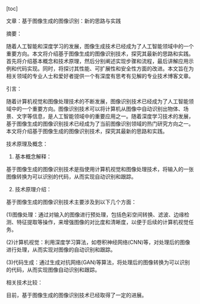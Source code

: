 
[toc]                    
                
                
文章：基于图像生成的图像识别：新的思路与实践

摘要：

随着人工智能和深度学习的发展，图像生成技术已经成为了人工智能领域中的一个重要方向。本文将介绍基于图像生成的图像识别技术，探究其最新的思路和实践。首先将介绍基本概念和技术原理，然后分别阐述实现步骤和流程，最后讲解应用示例和代码实现。同时，将探讨其性能、可扩展性和安全性方面的改进。本文旨在为相关领域的专业人士和爱好者提供一个有深度有思考有见解的专业技术博客文章。

引言：

随着计算机视觉和图像处理技术的不断发展，图像识别技术已经成为了人工智能领域中的一个重要方向。图像识别技术可以将计算机从图像中自动识别出物体、场景、文字等信息，是人工智能领域中的重要应用之一。随着深度学习技术的发展，基于图像生成的图像识别技术已经成为了当前图像识别领域的热门研究方向之一。本文将介绍基于图像生成的图像识别技术，探究其最新的思路和实践。

技术原理及概念：

1. 基本概念解释：

基于图像生成的图像识别技术是指使用计算机视觉和图像处理技术，将输入的一张图像转换为可以识别的代码，从而实现自动识别和跟踪。

2. 技术原理介绍：

基于图像生成的图像识别技术主要涉及到以下几个方面：

(1)图像处理：通过对输入的图像进行预处理，包括色彩空间转换、滤波、边缘检测、特征提取等操作，来增强图像的对比度和清晰度，以便于后续的计算机视觉任务。

(2)计算机视觉：利用深度学习算法，如卷积神经网络(CNN)等，对处理后的图像进行处理，从而实现对图像的自动识别和跟踪。

(3)代码生成：通过生成对抗网络(GAN)等算法，将处理后的图像转换为可以识别的代码，从而实现图像自动识别和跟踪。

相关技术比较：

目前，基于图像生成的图像识别技术已经取得了一定的进展。

